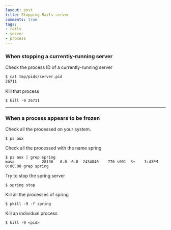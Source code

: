 ```yaml
---
layout: post
title: Stopping Rails server
comments: true
tags:
- rails
- server
- process
---
```




### When stopping a currently-running server

Check the process ID of a currently-running server

```bash
$ cat tmp/pids/server.pid
26711
```

Kill that process

```
$ kill -9 26711
```

---

### When a process appears to be frozen

Check all the processed on your system.

```
$ ps aux
```

Check all the processed with the name spring

```
$ ps aux | grep spring
masa            28136   0.0  0.0  2434840    776 s001  S+    3:43PM   0:00.00 grep spring
```

Try to stop the spring server

```
$ spring stop
```

Kill all the processes of spring

```
$ pkill -9 -f spring
```

Kill an individual process

```
$ kill -9 <pid>
```
